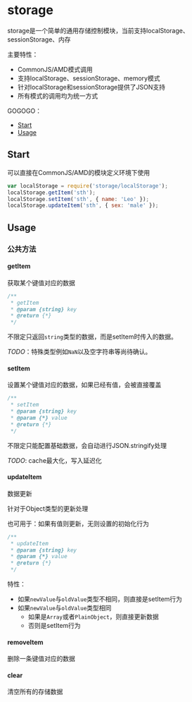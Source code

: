 storage
=======

storage是一个简单的通用存储控制模块，当前支持localStorage、sessionStorage、内存

主要特性：

+ CommonJS/AMD模式调用
+ 支持localStorage、sessionStorage、memory模式
+ 针对localStorage和sessionStorage提供了JSON支持
+ 所有模式的调用均为统一方式

GOGOGO：

+ [Start](#start)
+ [Usage](#usage)

## Start
可以直接在CommonJS/AMD的模块定义环境下使用

```javascript
var localStorage = require('storage/localStorage');
localStorage.getItem('sth');
localStorage.setItem('sth', { name: 'Leo' });
localStorage.updateItem('sth', { sex: 'male' });
```

## Usage

### 公共方法

#### getItem

获取某个键值对应的数据

```javascript
/**
 * getItem
 * @param {string} key
 * @return {*} 
 */
```

不限定只返回`string`类型的数据，而是setItem时传入的数据。

_TODO_：特殊类型例如`NaN`以及空字符串等尚待确认。

#### setItem

设置某个键值对应的数据，如果已经有值，会被直接覆盖

```javascript
/**
 * setItem
 * @param {string} key
 * @param {*} value 
 * @return {*} 
 */
```

不限定只能配置基础数据，会自动进行JSON.stringify处理

_TODO_: cache最大化，写入延迟化

#### updateItem

数据更新

针对于Object类型的更新处理

也可用于：如果有值则更新，无则设置的初始化行为

```javascript
/**
 * updateItem
 * @param {string} key
 * @param {*} value 
 * @return {*} 
 */
```

特性：

- 如果`newValue`与`oldValue`类型不相同，则直接是setItem行为
- 如果`newValue`与`oldValue`类型相同
    - 如果是`Array`或者`PlainObject`，则直接更新数据
    - 否则是setItem行为

#### removeItem

删除一条键值对应的数据

#### clear

清空所有的存储数据
